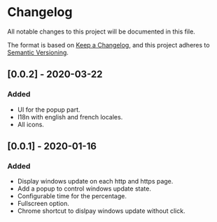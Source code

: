 # Changelog
All notable changes to this project will be documented in this file.

The format is based on [Keep a Changelog](https://keepachangelog.com/en/1.0.0/),
and this project adheres to [Semantic Versioning](https://semver.org/spec/v2.0.0.html).

## [0.0.2] - 2020-03-22

### Added

- UI for the popup part.
- I18n with english and french locales.
- All icons.

## [0.0.1] - 2020-01-16

### Added

- Display windows update on each http and https page.
- Add a popup to control windows update state.
- Configurable time for the percentage.
- Fullscreen option.
- Chrome shortcut to dislpay windows update without click.
